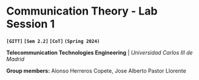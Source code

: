 # Communication Theory - Lab Session 1
**`[GITT]` `[Sem 2.2]` `[CoT]` `(Spring 2024)`**

**Telecommunication Technologies Engineering** | *Universidad Carlos III de Madrid*

**Group members:** Alonso Herreros Copete, Jose Alberto Pastor Llorente
